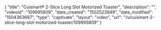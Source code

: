 {
    "title": "Cuisinart&reg; 2-Slice Long Slot Motorized Toaster",
    "description": "",
    "videoid": "109995809",
    "date_created": "1502523949",
    "date_modified": "1504363687",
    "type": "captivate",
    "layout": "video",
    "url": "\/v\/cuisinart-2-slice-long-slot-motorized-toaster\/109995809"
}